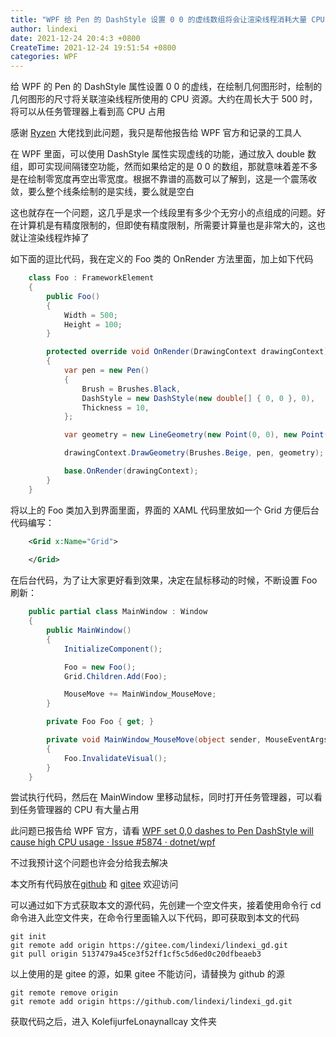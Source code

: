 ```yaml
---
title: "WPF 给 Pen 的 DashStyle 设置 0 0 的虚线数组将会让渲染线程消耗大量 CPU 资源"
author: lindexi
date: 2021-12-24 20:4:3 +0800
CreateTime: 2021-12-24 19:51:54 +0800
categories: WPF
---
```


给 WPF 的 Pen 的 DashStyle 属性设置 0 0 的虚线，在绘制几何图形时，绘制的几何图形的尺寸将关联渲染线程所使用的 CPU 资源。大约在周长大于 500 时，将可以从任务管理器上看到高 CPU 占用

<!--more-->


<!-- 发布 -->
<!-- 博客 -->

感谢 [Ryzen](https://www.cnblogs.com/ryzen) 大佬找到此问题，我只是帮他报告给 WPF 官方和记录的工具人

在 WPF 里面，可以使用 DashStyle 属性实现虚线的功能，通过放入 double 数组，即可实现间隔镂空功能，然而如果给定的是 0 0 的数组，那就意味着差不多是在绘制零宽度再空出零宽度。根据不靠谱的高数可以了解到，这是一个震荡收敛，要么整个线条绘制的是实线，要么就是空白

这也就存在一个问题，这几乎是求一个线段里有多少个无穷小的点组成的问题。好在计算机是有精度限制的，但即使有精度限制，所需要计算量也是非常大的，这也就让渲染线程炸掉了

如下面的逗比代码，我在定义的 Foo 类的 OnRender 方法里面，加上如下代码

```csharp
    class Foo : FrameworkElement
    {
        public Foo()
        {
            Width = 500;
            Height = 100;
        }

        protected override void OnRender(DrawingContext drawingContext)
        {
            var pen = new Pen()
            {
                Brush = Brushes.Black,
                DashStyle = new DashStyle(new double[] { 0, 0 }, 0),
                Thickness = 10,
            };

            var geometry = new LineGeometry(new Point(0, 0), new Point(500, 0));

            drawingContext.DrawGeometry(Brushes.Beige, pen, geometry);

            base.OnRender(drawingContext);
        }
    }
```

将以上的 Foo 类加入到界面里面，界面的 XAML 代码里放如一个 Grid 方便后台代码编写：

```xml
    <Grid x:Name="Grid">
        
    </Grid>
```

在后台代码，为了让大家更好看到效果，决定在鼠标移动的时候，不断设置 Foo 刷新：

```csharp
    public partial class MainWindow : Window
    {
        public MainWindow()
        {
            InitializeComponent();

            Foo = new Foo();
            Grid.Children.Add(Foo);

            MouseMove += MainWindow_MouseMove;
        }

        private Foo Foo { get; }

        private void MainWindow_MouseMove(object sender, MouseEventArgs e)
        {
            Foo.InvalidateVisual();
        }
    }
```

尝试执行代码，然后在 MainWindow 里移动鼠标，同时打开任务管理器，可以看到任务管理器的 CPU 有大量占用

此问题已报告给 WPF 官方，请看 [WPF set 0,0 dashes to Pen DashStyle will cause high CPU usage · Issue #5874 · dotnet/wpf](https://github.com/dotnet/wpf/issues/5874 )

不过我预计这个问题也许会分给我去解决

本文所有代码放在[github](https://github.com/lindexi/lindexi_gd/tree/5137479a45ce3f52ff1cf5c5d6ed0c20dfbeaeb3/KolefijurfeLonaynallcay) 和 [gitee](https://gitee.com/lindexi/lindexi_gd/tree/5137479a45ce3f52ff1cf5c5d6ed0c20dfbeaeb3/KolefijurfeLonaynallcay) 欢迎访问

可以通过如下方式获取本文的源代码，先创建一个空文件夹，接着使用命令行 cd 命令进入此空文件夹，在命令行里面输入以下代码，即可获取到本文的代码

```
git init
git remote add origin https://gitee.com/lindexi/lindexi_gd.git
git pull origin 5137479a45ce3f52ff1cf5c5d6ed0c20dfbeaeb3
```

以上使用的是 gitee 的源，如果 gitee 不能访问，请替换为 github 的源

```
git remote remove origin
git remote add origin https://github.com/lindexi/lindexi_gd.git
```

获取代码之后，进入 KolefijurfeLonaynallcay 文件夹

